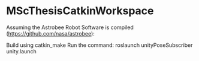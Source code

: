 # MScThesisCatkinWorkspace

Assuming the Astrobee Robot Software is compiled (https://github.com/nasa/astrobee):

Build using catkin_make
Run the command: roslaunch unityPoseSubscriber unity.launch
